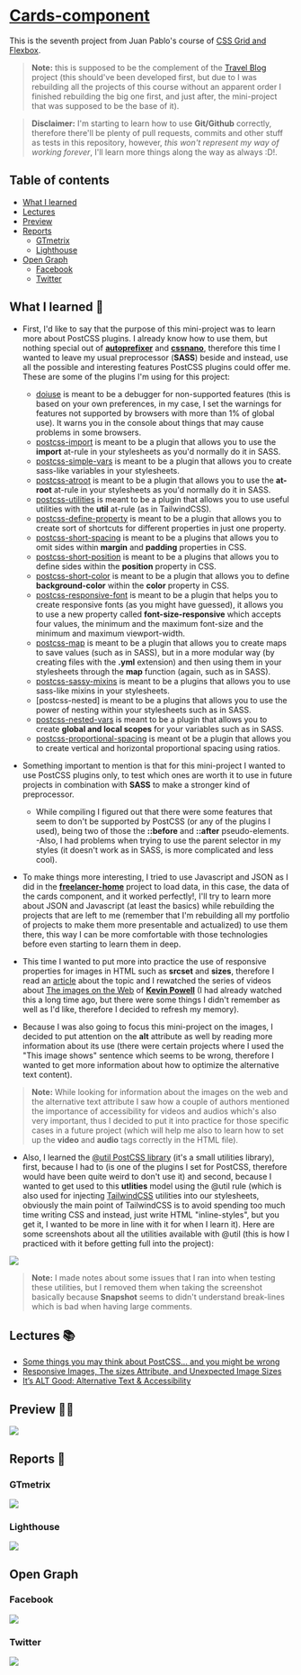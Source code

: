 # [Cards-component]()
This is the seventh project from Juan Pablo's course of [CSS Grid and Flexbox](https://www.udemy.com/course/css-grid-y-flexbox-la-guia-definitiva-crea-10-proyectos/).

> **Note:** this is supposed to be the complement of the [Travel Blog](https://github.com/said-alrove/travel-blog) project (this should've been developed first, but due to I was rebuilding all the projects of this course without an apparent order I finished rebuilding the big one first, and just after, the mini-project that was supposed to be the base of it).

> **Disclaimer:** I'm starting to learn how to use **Git/Github** correctly, therefore there'll be plenty of pull requests, commits and other stuff as tests in this repository, however, *this won't represent my way of working forever*, I'll learn more things along the way as always :D!.

## Table of contents
* [What I learned](#what-i-learned)
* [Lectures](#lectures)
* [Preview](#preview)
* [Reports](#reports)
    - [GTmetrix](#gtmetrix)
    - [Lighthouse](#lighthouse)
* [Open Graph](#open-graph)
    - [Facebook](#facebook)
    - [Twitter](#twitter)

## **What I learned** 🎨
* First, I'd like to say that the purpose of this mini-project was to learn more about PostCSS plugins. I already know how to use them, but nothing special out of [**autoprefixer**](https://www.npmjs.com/package/autoprefixer) and [**cssnano**](https://www.npmjs.com/package/cssnano), therefore this time I wanted to leave my usual preprocessor (**SASS**) beside and instead, use all the possible and interesting features PostCSS plugins could offer me. These are some of the plugins I'm using for this project: 
    - [doiuse](https://www.npmjs.com/package/doiuse) is meant to be a debugger for non-supported features (this is based on your own preferences, in my case, I set the warnings for features not supported by browsers with more than 1% of global use). It warns you in the console about things that may cause problems in some browsers.
    - [postcss-import](https://www.npmjs.com/package/postcss-import) is meant to be a plugin that allows you to use the **import** at-rule in your stylesheets as you'd normally do it in SASS.
    - [postcss-simple-vars](https://www.npmjs.com/package/postcss-simple-vars) is meant to be a plugin that allows you to create sass-like variables in your stylesheets.
    - [postcss-atroot](https://www.npmjs.com/package/postcss-atroot) is meant to be a plugin that allows you to use the **at-root** at-rule in your stylesheets as you'd normally do it in SASS.
    - [postcss-utilities](https://www.npmjs.com/package/postcss-utilities) is meant to be a plugin that allows you to use useful utilities with the **util** at-rule (as in TailwindCSS).
    - [postcss-define-property](https://www.npmjs.com/package/postcss-define-property) is meant to be a plugin that allows you to create sort of shortcuts for different properties in just one property.
    - [postcss-short-spacing](https://www.npmjs.com/package/postcss-short-spacing) is meant to be a plugins that allows you to omit sides within **margin** and **padding** properties in CSS.
    - [postcss-short-position](https://www.npmjs.com/package/postcss-short-position) is meant to be a plugins that allows you to define sides within the **position** property in CSS.
    - [postcss-short-color](https://www.npmjs.com/package/postcss-short-color) is meant to be a plugin that allows you to define **background-color** within the **color** property in CSS.
    - [postcss-responsive-font](https://www.npmjs.com/package/postcss-responsive-font) is meant to be a plugin that helps you to create responsive fonts (as you might have guessed), it allows you to use a new property called **font-size-responsive** which accepts four values, the minimum and the maximum font-size and the minimum and maximum viewport-width.
    - [postcss-map](https://www.npmjs.com/package/postcss) is meant to be a plugin that allows you to create maps to save values (such as in SASS), but in a more modular way (by creating files with the **.yml** extension) and then using them in your stylesheets through the **map** function (again, such as in SASS).
    - [postcss-sassy-mixins](https://www.npmjs.com/package/postcss-sassy-mixins) is meant to be a plugins that allows you to use sass-like mixins in your stylesheets.
    - [postcss-nested] is meant to be a plugins that allows you to use the power of nesting within your stylesheets such as in SASS.
    - [postcss-nested-vars](https://www.npmjs.com/package/postcss-nested-vars) is meant to be a plugin that allows you to create **global and local scopes** for your variables such as in SASS.
    - [postcss-proportional-spacing](https://www.npmjs.com/package/postcss-proportional-spacing) is meant ot be a plugin that allows you to create vertical and horizontal proportional spacing using ratios.

* Something important to mention is that for this mini-project I wanted to use PostCSS plugins only, to test which ones are worth it to use in future projects in combination with **SASS** to make a stronger kind of preprocessor.

    - While compiling I figured out that there were some features that seem to don't be supported by PostCSS (or any of the plugins I used), being two of those the **::before** and **::after** pseudo-elements.
    -Also, I had problems when trying to use the parent selector in my styles (it doesn't work as in SASS, is more complicated and less cool).
    
* To make things more interesting, I tried to use Javascript and JSON as I did in the [**freelancer-home**](https://github.com/said-alrove/freelancer-home) project to load data, in this case, the data of the cards component, and it worked perfectly!, I'll try to learn more about JSON and Javascript (at least the basics) while rebuilding the projects that are left to me (remember that I'm rebuilding all my portfolio of projects to make them more presentable and actualized) to use them there, this way I can be more comfortable with those technologies before even starting to learn them in deep.

* This time I wanted to put more into practice the use of responsive properties for images in HTML such as **srcset** and **sizes**, therefore I read an [article](https://medium.com/@MRWwebDesign/responsive-images-the-sizes-attribute-and-unexpected-image-sizes-882a2eadb6db) about the topic and I rewatched the series of videos about [The images on the Web](https://youtube.com/playlist?list=PLssXrSIRXL82LDiv1wLFhknwhlG_LH0VI) of [**Kevin Powell**](https://www.youtube.com/kepowob/featured) (I had already watched this a long time ago, but there were some things I didn't remember as well as I'd like, therefore I decided to refresh my memory).

* Because I was also going to focus this mini-project on the images, I decided to put attention on the **alt** attribute as well by reading more information about its use (there were certain projects where I used the "This image shows" sentence which seems to be wrong, therefore I wanted to get more information about how to optimize the alternative text content).

> **Note:** While looking for information about the images on the web and the alternative text attribute I saw how a couple of authors mentioned the importance of accessibility for videos and audios which's also very important, thus I decided to put it into practice for those specific cases in a future project (which will help me also to learn how to set up the **video** and **audio** tags correctly in the HTML file).

* Also, I learned the [@util PostCSS library](https://ismamz.github.io/postcss-utilities/docs) (it's a small utilities library), first, because I had to (is one of the plugins I set for PostCSS, therefore would have been quite weird to don't use it) and second, because I wanted to get used to this **utlities** model using the @util rule (which is also used for injecting [TailwindCSS](https://tailwindcss.com/docs/installation) utilities into our stylesheets, obviously the main point of TailwindCSS is to avoid spending too much time writing CSS and instead, just write HTML "inline-styles", but you get it, I wanted to be more in line with it for when I learn it). Here are some screenshots about all the utilities available with @util (this is how I practiced with it before getting full into the project):

![](readme/@util.png)

> **Note:** I made notes about some issues that I ran into when testing these utilities, but I removed them when taking the screenshot basically because **Snapshot** seems to didn't understand break-lines which is bad when having large comments.

## **Lectures** 📚
- [Some things you may think about PostCSS... and you might be wrong](https://www.julian.io/articles/postcss.html)
- [Responsive Images, The sizes Attribute, and Unexpected Image Sizes](https://medium.com/@MRWwebDesign/responsive-images-the-sizes-attribute-and-unexpected-image-sizes-882a2eadb6db)
- [It’s ALT Good: Alternative Text & Accessibility](https://mrwweb.com/alternative-text-accessibility/)

## **Preview** 👩‍💻
![](readme/screenshot.png)

## **Reports** 🎯

### GTmetrix
![](readme/gtmetrix.png)

### Lighthouse
![](readme/lighthouse.png)

## Open Graph

### Facebook
![](readme/facebook.png)

### Twitter
![](readme/twitter.png)